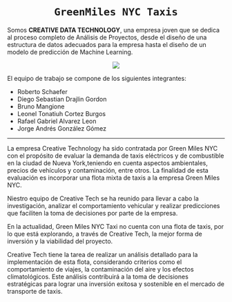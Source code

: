 # <h1 align="center">**`GreenMiles NYC Taxis`**</h1>

Somos **CREATIVE DATA TECHNOLOGY**, una empresa joven que se dedica al proceso completo de Análisis de Proyectos, desde el diseño de una 
estructura de datos adecuados para la empresa hasta el diseño de un modelo de predicción de Machine Learning.

<p align=center><img src=./src/CreativeData.png><p>

El equipo de trabajo se compone de los siguientes integrantes: 
-	Roberto Schaefer
-	Diego Sebastian Drajlin Gordon
-	Bruno Mangione
-	Leonel Tonatiuh Cortez Burgos
-	Rafael Gabriel Alvarez Leon
-	Jorge Andrés González Gómez

---


  La empresa Creative Technology ha sido contratada por Green Miles NYC con el propósito de evaluar la demanda de taxis eléctricos 
  y de combustible en la ciudad de Nueva York,teniendo en cuenta aspectos ambientales, precios de vehículos y contaminación, entre otros.
  La finalidad de esta evaluación es incorporar una flota mixta de taxis a la empresa Green Miles NYC.

  Niestro equipo de Creative Tech se ha reunido para llevar a cabo la investigación, analizar el comportamiento vehicular y realizar predicciones
  que faciliten la toma de decisiones por parte de la empresa.

  En la actualidad, Green Miles NYC Taxi no cuenta con una flota de taxis, por lo que está explorando, a través de Creative Tech, la mejor 
  forma de inversión y la viabilidad del proyecto.

  Creative Tech tiene la tarea de realizar un análisis detallado para la implementación de esta flota, considerando criterios como el comportamiento 
  de viajes, la contaminación del aire y los efectos climatológicos. Este análisis contribuirá a la toma de decisiones estratégicas para lograr una 
  inversión exitosa y sostenible en el mercado de transporte de taxis.
